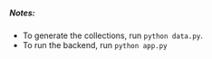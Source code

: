 ##### Notes:

- To generate the collections, run `python data.py`.
- To run the backend, run `python app.py`
